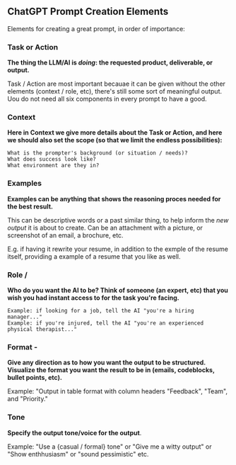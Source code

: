 ## ChatGPT Prompt Creation Elements



Elements for creating a great prompt, in order of importance:

### Task or Action

**The thing the LLM/AI is *doing*: the requested product, deliverable, or output.**

Task / Action are most important becauae it can be given without the other elements (context / role, etc), 
there's still some sort of meaningful output. Uou do not need all six components in every prompt to have a good.

### Context

**Here in Context we give more details about the Task or Action, and here we should also set the scope (so that we limit the endless possibilities):**

    What is the prompter's background (or situation / needs)?
    What does success look like?
    What environment are they in?

### Examples 

**Examples can be anything that shows the reasoning proces needed for the best result.**  

This can be descriptive words or a past similar thing, to help inform the *new output* it is about to create.  Can be an attachment with a picture, or screenshot of an email, a brochure, etc.  

E.g. if having it rewrite your resume, in addition to the exmple of the resume itself, providing a example of a resume that you like as well.

### Role /  

**Who do you want the AI to be?  Think of someone (an expert, etc) that you wish you had instant access to for the task you're facing.**

    Example: if looking for a job, tell the AI "you're a hiring manager..."
    Example: if you're injured, tell the AI "you're an experienced physical therapist..."

### Format -

**Give any direction as to how you want the output to be structured. Visualize the format you want the result to be in (emails, codeblocks, bullet points, etc).**

Example: "Output in table format with column headers "Feedback", "Team", and "Priority."

### Tone 

**Specify the output tone/voice for the output**.  

Example: "Use a {casual / formal} tone" or "Give me a witty output" or "Show enthhusiasm" or "sound pessimistic" etc.